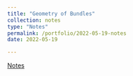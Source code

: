 ```yaml
---
title: "Geometry of Bundles"
collection: notes
type: "Notes"
permalink: /portfolio/2022-05-19-notes
date: 2022-05-19

---
```

[Notes](https://drive.google.com/file/d/1AXH7FhEr-TMUQsg8HBwzsgHKfIAJ5r7Z/view?usp=sharing)
